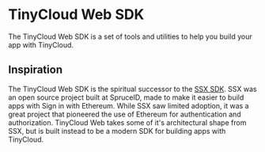 # TinyCloud Web SDK

The TinyCloud Web SDK is a set of tools and utilities to help you build your app with TinyCloud.

## Inspiration

The TinyCloud Web SDK is the spiritual successor to the [SSX SDK](https://github.com/spruceid/ssx). SSX was an open source project built at SpruceID, made to make it easier to build apps with Sign in with Ethereum. While SSX saw limited adoption, it was a great project that pioneered the use of Ethereum for authentication and authorization. TinyCloud Web takes some of it's architectural shape from SSX, but is built instead to be a modern SDK for building apps with TinyCloud.
